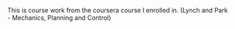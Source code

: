 This is course work from the coursera course I enrolled in. (Lynch and Park - Mechanics, Planning and Control)


